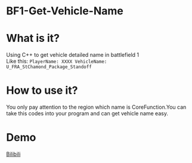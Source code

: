 # BF1-Get-Vehicle-Name
# What is it?
Using C++ to get vehicle detailed name in battlefield 1  
Like this: `PlayerName: XXXX VehicleName:  U_FRA_StChamond_Package_Standoff`
# How to use it?
You only pay attention to the region which name is CoreFunction.You can take this codes into your program and can get vehicle name easy.  
# Demo
[Bilibili](https://www.bilibili.com/video/BV1dM41167Fz/)
